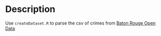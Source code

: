 # Description

Use `createDataset.R` to parse the csv of crimes from [Baton Rouge Open Data](https://data.brla.gov/Public-Safety/Baton-Rouge-Crime-Incidents/fabb-cnnu)